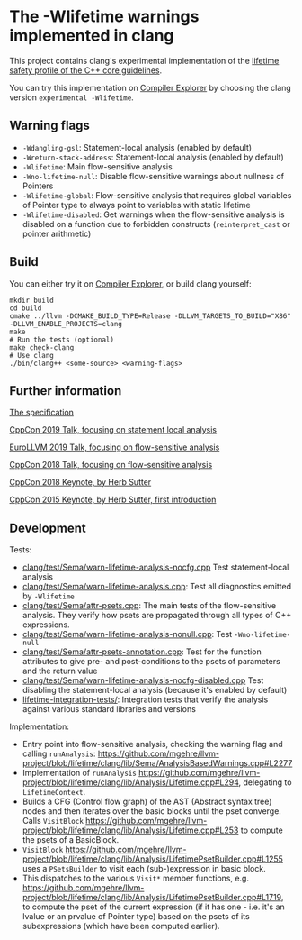 # The -Wlifetime warnings implemented in clang
This project contains clang's experimental implementation
of the [lifetime safety profile of the C++ core guidelines](https://isocpp.github.io/CppCoreGuidelines/CppCoreGuidelines#SS-lifetime).

You can try this implementation on [Compiler Explorer](https://godbolt.org/z/z-x3Jj)
by choosing the clang version `experimental -Wlifetime`.

## Warning flags
* `-Wdangling-gsl`: Statement-local analysis (enabled by default)
* `-Wreturn-stack-address`: Statement-local analysis (enabled by default)
* `-Wlifetime`: Main flow-sensitive analysis
* `-Wno-lifetime-null`: Disable flow-sensitive warnings about nullness of Pointers 
* `-Wlifetime-global`: Flow-sensitive analysis that requires global variables of Pointer type to always point to variables with static lifetime
* `-Wlifetime-disabled`: Get warnings when the flow-sensitive analysis is disabled on a function due to forbidden constructs (`reinterpret_cast` or pointer arithmetic)

## Build
You can either try it on [Compiler Explorer](https://godbolt.org/z/z-x3Jj), or build clang yourself:

    mkdir build
    cd build 
    cmake ../llvm -DCMAKE_BUILD_TYPE=Release -DLLVM_TARGETS_TO_BUILD="X86" -DLLVM_ENABLE_PROJECTS=clang
    make
    # Run the tests (optional)
    make check-clang 
    # Use clang
    ./bin/clang++ <some-source> <warning-flags>
    
 ## Further information
 
[The specification](https://github.com/isocpp/CppCoreGuidelines/blob/master/docs/Lifetime.pdf)
 
[CppCon 2019 Talk, focusing on statement local analysis](https://www.youtube.com/watch?v=d67kfSnhbpA)
 
[EuroLLVM 2019 Talk, focusing on flow-sensitive analysis](https://www.youtube.com/watch?v=VynWyOIb6Bk)
 
[CppCon 2018 Talk, focusing on flow-sensitive analysis](https://www.youtube.com/watch?v=sjnp3P9x5jA)
 
[CppCon 2018 Keynote, by Herb Sutter](https://www.youtube.com/watch?v=80BZxujhY38&t=914s)
 
[CppCon 2015 Keynote, by Herb Sutter, first introduction](https://youtu.be/hEx5DNLWGgA?t=1471)

## Development
Tests:
* [clang/test/Sema/warn-lifetime-analysis-nocfg.cpp](clang/test/Sema/warn-lifetime-analysis-nocfg.cpp) Test statement-local analysis
* [clang/test/Sema/warn-lifetime-analysis.cpp](clang/test/Sema/warn-lifetime-analysis.cpp): Test all diagnostics emitted by `-Wlifetime`
* [clang/test/Sema/attr-psets.cpp](clang/test/Sema/attr-psets.cpp): The main tests of the flow-sensitive analysis. They verify how psets are propagated through all types of C++ expressions.
* [clang/test/Sema/warn-lifetime-analysis-nonull.cpp](clang/test/Sema/warn-lifetime-analysis-nonull.cpp): Test `-Wno-lifetime-null`
* [clang/test/Sema/attr-psets-annotation.cpp](clang/test/Sema/attr-psets-annotation.cpp): Test for the function attributes to give pre- and post-conditions to the psets of parameters and the return value
* [clang/test/Sema/warn-lifetime-analysis-nocfg-disabled.cpp](clang/test/Sema/warn-lifetime-analysis-nocfg-disabled.cpp) Test disabling the statement-local analysis (because it's enabled by default)
* [lifetime-integration-tests/](lifetime-integration-tests/): Integration tests that verify the analysis against various standard libraries and versions

Implementation:
* Entry point into flow-sensitive analysis, checking the warning flag and calling `runAnalysis`: https://github.com/mgehre/llvm-project/blob/lifetime/clang/lib/Sema/AnalysisBasedWarnings.cpp#L2277
* Implementation of `runAnalysis` https://github.com/mgehre/llvm-project/blob/lifetime/clang/lib/Analysis/Lifetime.cpp#L294, delegating to `LifetimeContext`. 
* Builds a CFG (Control flow graph) of the AST (Abstract syntax tree) nodes and then iterates over the basic blocks until the pset converge. Calls `VisitBlock` https://github.com/mgehre/llvm-project/blob/lifetime/clang/lib/Analysis/Lifetime.cpp#L253 to compute the psets of a BasicBlock. 
* `VisitBlock` https://github.com/mgehre/llvm-project/blob/lifetime/clang/lib/Analysis/LifetimePsetBuilder.cpp#L1255 uses a `PSetsBuilder` to visit each (sub-)expression in basic block. 
* This dispatches to the various `Visit*` member functions, e.g. https://github.com/mgehre/llvm-project/blob/lifetime/clang/lib/Analysis/LifetimePsetBuilder.cpp#L1719, to compute the pset of the current expression (if it has one - i.e. it's an lvalue or an prvalue of Pointer type) based on the psets of its subexpressions (which have been computed earlier).
